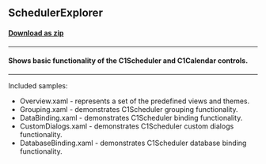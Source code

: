 ## SchedulerExplorer
#### [Download as zip](https://grapecity.github.io/DownGit/#/home?url=https://github.com/GrapeCity/ComponentOne-WPF-Samples/tree/master/NET_8/Scheduler/SchedulerExplorer)
____
#### Shows basic functionality of the C1Scheduler and C1Calendar controls.
____
Included samples:


* Overview.xaml - represents a set of the predefined views and themes.
* Grouping.xaml - demonstrates C1Scheduler grouping functionality.
* DataBinding.xaml - demonstrates C1Scheduler binding functionality.
* CustomDialogs.xaml - demonstrates C1Scheduler custom dialogs functionality.
* DatabaseBinding.xaml - demonstrates C1Scheduler database binding functionality.
